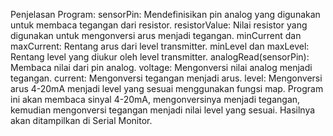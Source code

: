 Penjelasan Program:
sensorPin: Mendefinisikan pin analog yang digunakan untuk membaca tegangan dari resistor.
resistorValue: Nilai resistor yang digunakan untuk mengonversi arus menjadi tegangan.
minCurrent dan maxCurrent: Rentang arus dari level transmitter.
minLevel dan maxLevel: Rentang level yang diukur oleh level transmitter.
analogRead(sensorPin): Membaca nilai dari pin analog.
voltage: Mengonversi nilai analog menjadi tegangan.
current: Mengonversi tegangan menjadi arus.
level: Mengonversi arus 4-20mA menjadi level yang sesuai menggunakan fungsi map.
Program ini akan membaca sinyal 4-20mA, mengonversinya menjadi tegangan, kemudian mengonversi tegangan menjadi nilai level yang sesuai. Hasilnya akan ditampilkan di Serial Monitor.
